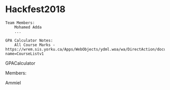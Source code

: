 # Hackfest2018
    Team Members:
        Mohamed Adda
        ...
        
    GPA Calculator Notes:
        All Course Marks - https://wrem.sis.yorku.ca/Apps/WebObjects/ydml.woa/wa/DirectAction/document?name=CourseListv1
GPACalculator

Members:

Ammiel 
